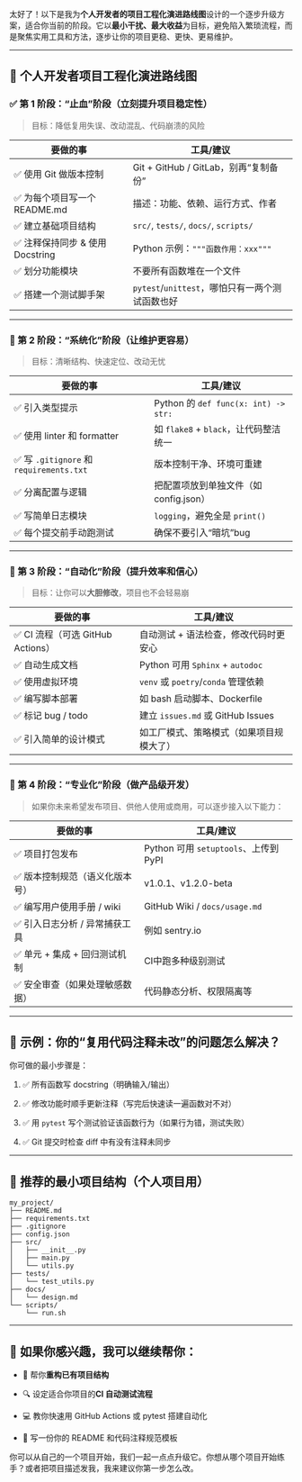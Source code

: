 太好了！以下是我为**个人开发者的项目工程化演进路线图**设计的一个逐步升级方案，适合你当前的阶段。它以**最小干扰、最大收益**为目标，避免陷入繁琐流程，而是聚焦实用工具和方法，逐步让你的项目更稳、更快、更易维护。

---

## 🧭 个人开发者项目工程化演进路线图

### ✅ 第 1 阶段：**“止血”阶段（立刻提升项目稳定性）**

> 目标：降低复用失误、改动混乱、代码崩溃的风险

|要做的事|工具/建议|
|---|---|
|✅ 使用 Git 做版本控制|Git + GitHub / GitLab，别再“复制备份”|
|✅ 为每个项目写一个 README.md|描述：功能、依赖、运行方式、作者|
|✅ 建立基础项目结构|`src/`, `tests/`, `docs/`, `scripts/`|
|✅ 注释保持同步 & 使用 Docstring|Python 示例：`"""函数作用：xxx"""`|
|✅ 划分功能模块|不要所有函数堆在一个文件|
|✅ 搭建一个测试脚手架|`pytest`/`unittest`，哪怕只有一两个测试函数也好|

---

### 🔧 第 2 阶段：**“系统化”阶段（让维护更容易）**

> 目标：清晰结构、快速定位、改动无忧

|要做的事|工具/建议|
|---|---|
|✅ 引入类型提示|Python 的 `def func(x: int) -> str:`|
|✅ 使用 linter 和 formatter|如 `flake8` + `black`，让代码整洁统一|
|✅ 写 `.gitignore` 和 `requirements.txt`|版本控制干净、环境可重建|
|✅ 分离配置与逻辑|把配置项放到单独文件（如 config.json）|
|✅ 写简单日志模块|`logging`，避免全是 `print()`|
|✅ 每个提交前手动跑测试|确保不要引入“暗坑”bug|

---

### 🚀 第 3 阶段：**“自动化”阶段（提升效率和信心）**

> 目标：让你可以**大胆修改**，项目也不会轻易崩

|要做的事|工具/建议|
|---|---|
|✅ CI 流程（可选 GitHub Actions）|自动测试 + 语法检查，修改代码时更安心|
|✅ 自动生成文档|Python 可用 `Sphinx` + `autodoc`|
|✅ 使用虚拟环境|`venv` 或 `poetry`/`conda` 管理依赖|
|✅ 编写脚本部署|如 bash 启动脚本、Dockerfile|
|✅ 标记 bug / todo|建立 `issues.md` 或 GitHub Issues|
|✅ 引入简单的设计模式|如工厂模式、策略模式（如果项目规模大了）|

---

### 🔄 第 4 阶段：**“专业化”阶段（做产品级开发）**

> 如果你未来希望发布项目、供他人使用或商用，可以逐步接入以下能力：

|要做的事|工具/建议|
|---|---|
|✅ 项目打包发布|Python 可用 `setuptools`、上传到 PyPI|
|✅ 版本控制规范（语义化版本号）|v1.0.1、v1.2.0-beta|
|✅ 编写用户使用手册 / wiki|GitHub Wiki / `docs/usage.md`|
|✅ 引入日志分析 / 异常捕获工具|例如 sentry.io|
|✅ 单元 + 集成 + 回归测试机制|CI中跑多种级别测试|
|✅ 安全审查（如果处理敏感数据）|代码静态分析、权限隔离等|

---

## 🧪 示例：你的“复用代码注释未改”的问题怎么解决？

你可做的最小步骤是：

1. ✅ 所有函数写 docstring（明确输入/输出）
    
2. ✅ 修改功能时顺手更新注释（写完后快速读一遍函数对不对）
    
3. ✅ 用 `pytest` 写个测试验证该函数行为（如果行为错，测试失败）
    
4. ✅ Git 提交时检查 diff 中有没有注释未同步
    

---

## 📁 推荐的最小项目结构（个人项目用）

```
my_project/
├── README.md
├── requirements.txt
├── .gitignore
├── config.json
├── src/
│   ├── __init__.py
│   ├── main.py
│   └── utils.py
├── tests/
│   └── test_utils.py
├── docs/
│   └── design.md
└── scripts/
    └── run.sh
```

---

## 🧠 如果你感兴趣，我可以继续帮你：

- 🧩 帮你**重构已有项目结构**
    
- 🔍 设定适合你项目的**CI 自动测试流程**
    
- 💻 教你快速用 GitHub Actions 或 pytest 搭建自动化
    
- 📖 写一份你的 README 和代码注释规范模板
    

你可以从自己的一个项目开始，我们一起一点点升级它。你想从哪个项目开始练手？或者把项目描述发我，我来建议你第一步怎么改。